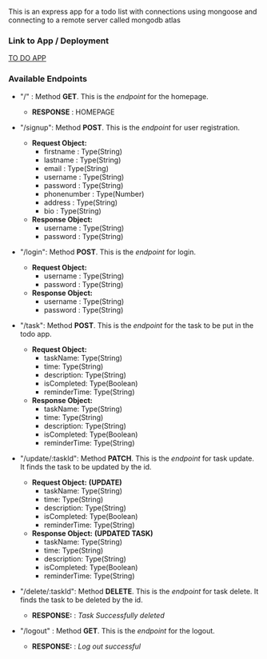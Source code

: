 This is an express app for a todo list with connections using mongoose and connecting to a remote server called mongodb atlas

### Link to App / Deployment
[TO DO APP](https://to-do-express-app.herokuapp.com/)

### Available Endpoints
* "/" : Method **GET**. This is the *endpoint* for the homepage.
	* **RESPONSE** : HOMEPAGE

* "/signup": Method **POST**. This is the *endpoint* for user registration. 
	* **Request Object:**
		* firstname : Type(String)
		* lastname : Type(String)
		* email : Type(String)
		* username : Type(String)
		* password : Type(String)
		* phonenumber : Type(Number)
		* address : Type(String)
		* bio : Type(String)
	* **Response Object:**
		* username : Type(String)
		* password : Type(String)	 

* "/login": Method **POST**. This is the *endpoint* for login. 
	* **Request Object:**
		* username : Type(String)
		* password : Type(String)
	* **Response Object:**
		* username : Type(String)
		* password : Type(String)	 

* "/task": Method **POST**. This is the *endpoint* for the task to be put in the todo app.
	* **Request Object:**
		* taskName: Type(String)
		* time: Type(String)
		* description: Type(String)
		* isCompleted: Type(Boolean)
		* reminderTime: Type(String)
	* **Response Object:**
		* taskName: Type(String)
		* time: Type(String)
		* description: Type(String)
		* isCompleted: Type(Boolean)
		* reminderTime: Type(String)		

* "/update/:taskId": Method **PATCH**. This is the *endpoint* for task update. It finds the task to be updated by the id.
	* **Request Object:**  **(UPDATE)**
		* taskName: Type(String)
		* time: Type(String)
		* description: Type(String)
		* isCompleted: Type(Boolean)
		* reminderTime: Type(String)
	* **Response Object:**  **(UPDATED TASK)**
		* taskName: Type(String)
		* time: Type(String)
		* description: Type(String)
		* isCompleted: Type(Boolean)
		* reminderTime: Type(String)

* "/delete/:taskId": Method **DELETE**. This is the *endpoint* for task delete. It finds the task to be deleted by the id.
	* **RESPONSE:** : *Task Successfully deleted*

* "/logout" : Method **GET**. This is the *endpoint* for the logout.			
	* **RESPONSE:** : *Log out successful*
